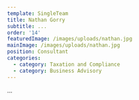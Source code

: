 ```yaml
---
template: SingleTeam
title: Nathan Gorry
subtitle: ...
order: '14'
featuredImage: /images/uploads/nathan.jpg
mainImage: /images/uploads/nathan.jpg
position: Consultant
categories:
  - category: Taxation and Compliance
  - category: Business Advisory
---
```

...
